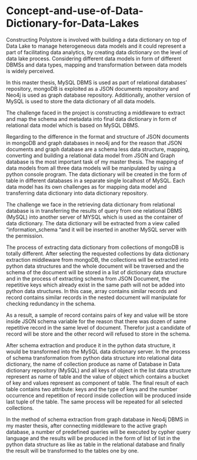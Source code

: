 # Concept-and-use-of-Data-Dictionary-for-Data-Lakes
<p>Constructing Polystore is involved with building a data dictionary on top of Data Lake to manage heterogeneous data models and it could represent a part of facilitating data analytics, by creating data dictionary on the level of data lake process. Considering different data models in form of different DBMSs and data types, mapping and transformation between data models is widely perceived.</p>
<p>In this master thesis, MySQL DBMS is used as part of relational databases’ repository, mongoDB is exploited as a JSON documents repository and Neo4j is used as graph database repository. Additionally, another version of MySQL is used to store the data dictionary of all data models.</p>
<p>The challenge faced in the project is constructing a middleware to extract and map the schema and metadata into final data dictionary in form of relational data model which is based on MySQL DBMS. </p>
<p>Regarding to the difference in the format and structure of JSON documents in mongoDB and graph databases in neo4j and for the reason that JSON documents and graph database are a schema less data structure, mapping, converting and building a relational data model from JSON and Graph database is the most important task of my master thesis. The mapping of data models from all three data models will be manipulated by using a python console program. The data dictionary will be created in the form of table in different databases in a separate single localhost of MySQL. Each data model has its own challenges as for mapping data model and transferring data dictionary into data dictionary repository.</p>
<p>The challenge we face in the retrieving data dictionary from relational database is in transferring the results of query from one relational DBMS (MySQL) into another server of MYSQL which is used as the container of data dictionary. The data dictionary will be extracted from a view called “information_schema “and it will be inserted in another MySQL server with the permission.</p>
<p>The process of extracting data dictionary from collections of mongoDB is totally different. After selecting the requested collections by data dictionary extraction middleware from mongoDB, the collections will be extracted into python data structures and the whole document will be traversed and the schema of the document will be stored in a list of dictionary data structure and in the process of extracting schema from JSON Document, the repetitive keys which already exist in the same path will not be added into python data structures. In this case, array contains similar records and record contains similar records in the nested document will manipulate for checking redundancy in the schema. 
<p>As a result, a sample of record contains pairs of key and value will be store inside JSON schema variable for the reason that there was dozen of same repetitive record in the same level of document. Therefor just a candidate of record will be store and the other record will refused to store in the schema.</p>
<p>After schema extraction and produce it in the python data structure, it would be transformed into the MySQL data dictionary server. In the process of schema transformation from python data structure into relational data dictionary, the name of collection produce as name of Database in Data dictionary repository (MySQL) and all keys of object in the list data structure represent as name of table and the value of object which contains a bucket of key and values represent as component of table. The final result of each table contains two attribute: keys and the type of keys and the number occurrence and repetition of record inside collection will be produced inside last tuple of the table. The same process will be repeated for all selected collections.</p>
<p>In the method of schema extraction from graph database in Neo4j DBMS in my master thesis, after connecting middleware to the active graph database, a number of predefined queries will be executed by cypher query language and the results will be produced in the form of list of list in the python data structure as like as table in the relational database and finally the result will be transformed to the tables one by one.</p>
